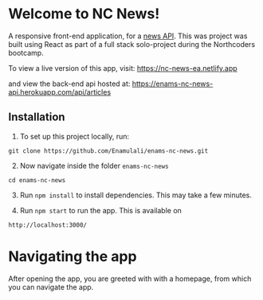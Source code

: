 # Welcome to NC News!

A responsive front-end application, for a [news API](https://github.com/Enamulali/back-end-API-project). This was project was built using React as part of a full stack solo-project during the Northcoders bootcamp.

To view a live version of this app, visit:
https://nc-news-ea.netlify.app 

and view the back-end api hosted at:
https://enams-nc-news-api.herokuapp.com/api/articles 

## Installation

1. To set up this project locally, run: 
```
git clone https://github.com/Enamulali/enams-nc-news.git
```
2. Now navigate inside the folder `enams-nc-news`
```
cd enams-nc-news
```
3. Run `npm install` to install dependencies. This may take a few minutes.

4. Run `npm start` to run the app. This is available on 
```
http://localhost:3000/
```

# Navigating the app

After opening the app, you are greeted with with a homepage, from which you can navigate the app. 
